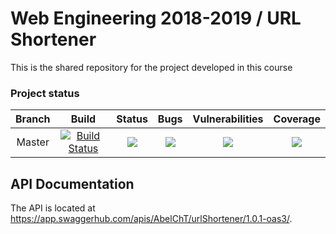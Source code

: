# Web Engineering 2018-2019 / URL Shortener
This is the shared repository for the project developed in this course

### Project status
| Branch | Build | Status | Bugs | Vulnerabilities | Coverage
|:------:|:------:|:------:|:------:|:------:|:------:|
| Master | [![Build Status](https://travis-ci.org/UNIZAR-30246-2018-BLUE-BOMB/BackEnd.svg?branch=master)](https://travis-ci.org/UNIZAR-30246-2018-BLUE-BOMB/BackEnd)|![](https://sonarcloud.io/api/project_badges/measure?project=UNIZAR-30246-2018-BLUE-BOMB_BackEnd&metric=alert_status) | ![](https://sonarcloud.io/api/project_badges/measure?project=UNIZAR-30246-2018-BLUE-BOMB_BackEnd&metric=bugs) | ![](https://sonarcloud.io/api/project_badges/measure?project=UNIZAR-30246-2018-BLUE-BOMB_BackEnd&metric=vulnerabilities) | ![](https://sonarcloud.io/api/project_badges/measure?project=UNIZAR-30246-2018-BLUE-BOMB_BackEnd&metric=coverage)

## API Documentation
The API is located at https://app.swaggerhub.com/apis/AbelChT/urlShortener/1.0.1-oas3/.
